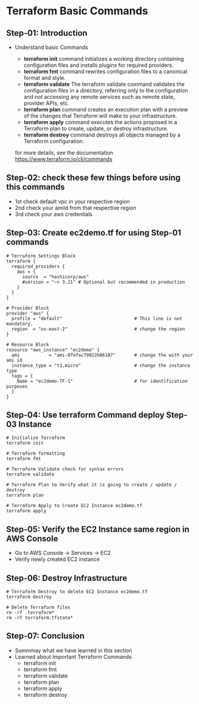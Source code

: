 # Terraform Basic Commands

## Step-01: Introduction
- Understand basic Commands
  - **terraform init** command initializes a working directory containing configuration files and installs plugins for required providers.
  - **terraform fmt** command rewrites configuration files to a canonical format and style.
  - **terraform validate** The terraform validate command validates the configuration files in a directory, referring only to the configuration and not accessing any remote services such as remote state, provider APIs, etc.
  - **terraform plan** command creates an execution plan with a preview of the changes that Terraform will make to your infrastructure.
  - **terraform apply** command executes the actions proposed in a Terraform plan to create, update, or destroy infrastructure.
  - **terraform destroy** command destroys all objects managed by a Terraform configuration.

  for more details, see the documentation https://www.terraform.io/cli/commands

## Step-02: check these few things before using this commands
- 1st check default vpc in your respective region
- 2nd check your amiid from that respective region
- 3rd check your aws credentials

## Step-03: Create ec2demo.tf for using Step-01 commands
```
# Terraform Settings Block
terraform {
  required_providers {
    aws = {
      source  = "hashicorp/aws"
      #version = "~> 3.21" # Optional but recommended in production
    }
  }
}

# Provider Block
provider "aws" {
  profile = "default"                           # This line is not mandatory.
  region  = "us-east-2"                         # change the region
}

# Resource Block
resource "aws_instance" "ec2demo" {
  ami           = "ami-07efac79022b86107"       # change the with your ami id
  instance_type = "t2.micro"                    # change the instance type
  tags = {
    Name = "ec2demo-TF-1"                       # for identification purposes
  }
}
```

## Step-04: Use terraform Command deploy Step-03 Instance
```
# Initialize Terraform
terraform init

# Terraform formatting
terraform fmt

# Terraform Validate check for syntax errors
terraform validate

# Terraform Plan to Verify what it is going to create / update / destroy
terraform plan

# Terraform Apply to Create EC2 Instance ec2demo.tf
terraform apply 
```

## Step-05: Verify the EC2 Instance same region in AWS Console
- Go to AWS Console -> Services -> EC2
- Verify newly created EC2 instance

## Step-06: Destroy Infrastructure
```
# Terraform Destroy to delete EC2 Instance ec2demo.tf
terraform destroy

# Delete Terraform files 
rm -rf .terraform*
rm -rf terraform.tfstate*
```

## Step-07: Conclusion
- Summmay what we have learned in this section
- Learned about Important Terraform Commands
  - terraform init
  - terraform fmt
  - terraform validate
  - terraform plan
  - terraform apply
  - terraform destroy 